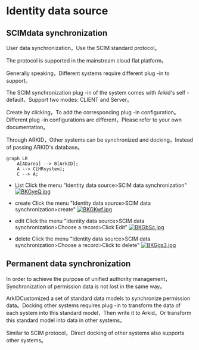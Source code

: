 # Identity data source

## SCIMdata synchronization

User data synchronization，Use the SCIM standard protocol。

The protocol is supported in the mainstream cloud flat platform。

Generally speaking，Different systems require different plug -in to support。

The SCIM synchronization plug -in of the system comes with Arkid's self -default，Support two modes: CLIENT and Server。

Create by clicking，To add the corresponding plug -in configuration。Different plug -in configurations are different，Please refer to your own documentation。

Through ARKID，Other systems can be synchronized and docking，Instead of passing ARKID's database。

``` mermaid
graph LR
    A[ADarea] --> B[ArkID];
    A --> C[HRsystem];
    C --> A;
```

* List Click the menu "Identity data source>SCIM data synchronization"
[![BKGyeQ.jpg](https://v1.ax1x.com/2022/10/13/BKGyeQ.jpg)](https://x.imgtu.com/i/BKGyeQ)

* create Click the menu "Identity data source>SCIM data synchronization>create"
[![BKGKwf.jpg](https://v1.ax1x.com/2022/10/13/BKGKwf.jpg)](https://x.imgtu.com/i/BKGKwf)

* edit Click the menu "Identity data source>SCIM data synchronization>Choose a record>Click Edit"
[![BKGbSc.jpg](https://v1.ax1x.com/2022/10/13/BKGbSc.jpg)](https://x.imgtu.com/i/BKGbSc)

* delete Click the menu "Identity data source>SCIM data synchronization>Choose a record>Click to delete"
[![BKGgs3.jpg](https://v1.ax1x.com/2022/10/13/BKGgs3.jpg)](https://x.imgtu.com/i/BKGgs3)

## Permanent data synchronization

In order to achieve the purpose of unified authority management，Synchronization of permission data is not lost in the same way。

ArkIDCustomized a set of standard data models to synchronize permission data。Docking other systems requires plug -in to transform the data of each system into this standard model，Then write it to Arkid。Or transform this standard model into data in other systems。

Similar to SCIM protocol，Direct docking of other systems also supports other systems。
